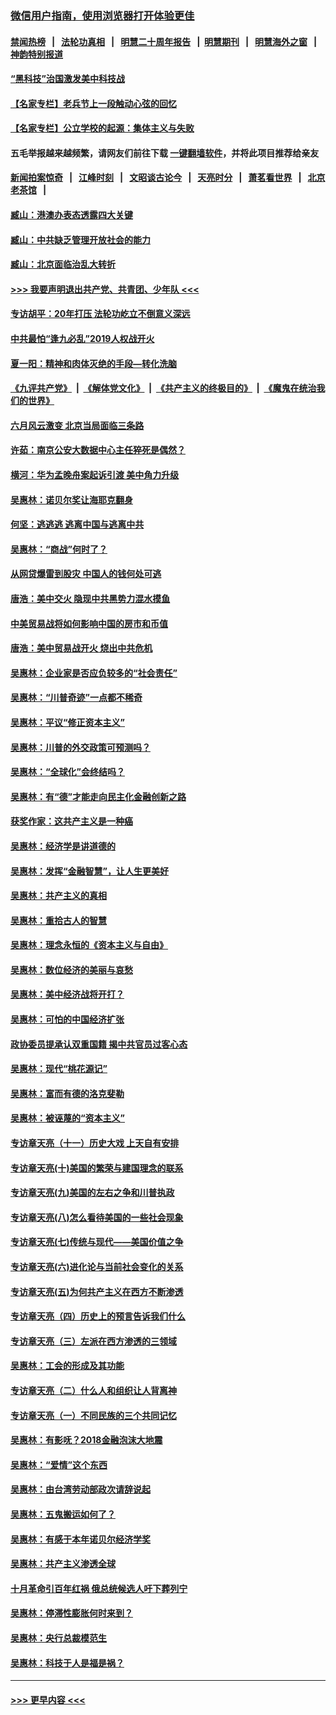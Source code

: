 ### [微信用户指南，使用浏览器打开体验更佳](https://github.com/gfw-breaker/banned-news1/blob/master/indexes/wechat-guide.md?t=0)
#### [禁闻热榜](热点新闻.md?t=0)  &nbsp;&nbsp;|&nbsp;&nbsp; [法轮功真相](https://github.com/gfw-breaker/truth/blob/master/README.md?t=0) &nbsp;&nbsp;|&nbsp;&nbsp; [明慧二十周年报告](https://github.com/gfw-breaker/mh-reports/blob/master/README.md?t=0) &nbsp;&nbsp;|&nbsp;&nbsp;[明慧期刊](https://github.com/gfw-breaker/mh-qikan) &nbsp;&nbsp;|&nbsp;&nbsp; [明慧海外之窗](https://github.com/gfw-breaker/mh-news/blob/master/README.md?t=0) &nbsp;&nbsp;|&nbsp;&nbsp; [神韵特别报道](https://github.com/gfw-breaker/mh-news/blob/master/shenyun.md?t=0)
#### [“黑科技”治国激发美中科技战](../pages/nsc423/n11638056.md?t=02071202) 
#### [【名家专栏】老兵节上一段触动心弦的回忆](../pages/nsc423/n11646016.md?t=02071202) 
#### [【名家专栏】公立学校的起源：集体主义与失败](../pages/nsc423/n11601833.md?t=02071202) 
#### 五毛举报越来越频繁，请网友们前往下载 [一键翻墙软件](https://github.com/gfw-breaker/ssr-accounts)，并将此项目推荐给亲友
#### [新闻拍案惊奇](https://github.com/gfw-breaker/banned-news1/blob/master/pages/link4.md) &nbsp;&nbsp;|&nbsp;&nbsp; [江峰时刻](https://github.com/gfw-breaker/banned-news1/blob/master/pages/link4.md) &nbsp;&nbsp;|&nbsp;&nbsp; [文昭谈古论今](https://github.com/gfw-breaker/banned-news1/blob/master/pages/link4.md) &nbsp;&nbsp;|&nbsp;&nbsp; [天亮时分](https://github.com/gfw-breaker/banned-news1/blob/master/pages/link4.md) &nbsp;&nbsp;|&nbsp;&nbsp; [萧茗看世界](https://github.com/gfw-breaker/banned-news1/blob/master/pages/link4.md) &nbsp;&nbsp;|&nbsp;&nbsp; [北京老茶馆](https://github.com/gfw-breaker/banned-news1/blob/master/pages/link4.md) &nbsp;&nbsp;|&nbsp;&nbsp; 
#### [臧山：港澳办表态透露四大关键](../pages/nsc423/n11421628.md?t=02071202) 
#### [臧山：中共缺乏管理开放社会的能力](../pages/nsc423/n11407457.md?t=02071202) 
#### [臧山：北京面临治乱大转折](../pages/nsc423/n11406895.md?t=02071202) 
#### [>>> 我要声明退出共产党、共青团、少年队 <<<](https://github.com/begood0513/goodnews/blob/master/quit/letter.md) 
#### [专访胡平：20年打压 法轮功屹立不倒意义深远](../pages/nsc423/n11398800.md?t=02071202) 
#### [中共最怕“逢九必乱”2019人权战开火](../pages/nsc423/n11385248.md?t=02071202) 
#### [夏一阳：精神和肉体灭绝的手段—转化洗脑](../pages/nsc423/n11368250.md?t=02071202) 
#### [《九评共产党》](https://github.com/begood0513/9ping.md/blob/master/README.md) &nbsp;|&nbsp; [《解体党文化》](../../../../jtdwh.md/blob/master/README.md)  &nbsp;|&nbsp; [《共产主义的终极目的》](../../../../gczydzjmd.md/blob/master/README.md) &nbsp;|&nbsp; [《魔鬼在统治我们的世界》](../../../../mgztzwmdsj.md/blob/master/README.md) 
#### [六月风云激变 北京当局面临三条路](../pages/nsc423/n11313668.md?t=02071202) 
#### [许茹：南京公安大数据中心主任猝死是偶然？](../pages/nsc423/n11064744.md?t=02071202) 
#### [横河：华为孟晚舟案起诉引渡 美中角力升级](../pages/nsc423/n11027230.md?t=02071202) 
#### [吴惠林：诺贝尔奖让海耶克翻身](../pages/nsc423/n10890049.md?t=02071202) 
#### [何坚：逃逃逃 逃离中国与逃离中共](../pages/nsc423/n10592891.md?t=02071202) 
#### [吴惠林：“商战”何时了？](../pages/nsc423/n10573558.md?t=02071202) 
#### [从网贷爆雷到股灾 中国人的钱何处可逃](../pages/nsc423/n10572800.md?t=02071202) 
#### [唐浩：美中交火 隐现中共黑势力混水摸鱼](../pages/nsc423/n10544040.md?t=02071202) 
#### [中美贸易战将如何影响中国的房市和币值](../pages/nsc423/n10543697.md?t=02071202) 
#### [唐浩：美中贸易战开火 烧出中共危机](../pages/nsc423/n10540126.md?t=02071202) 
#### [吴惠林：企业家是否应负较多的“社会责任”](../pages/nsc423/n10535022.md?t=02071202) 
#### [吴惠林：“川普奇迹”一点都不稀奇](../pages/nsc423/n10512808.md?t=02071202) 
#### [吴惠林：平议“修正资本主义”](../pages/nsc423/n10495724.md?t=02071202) 
#### [吴惠林：川普的外交政策可预测吗？](../pages/nsc423/n10462387.md?t=02071202) 
#### [吴惠林：“全球化”会终结吗？](../pages/nsc423/n10452838.md?t=02071202) 
#### [吴惠林：有“德”才能走向民主化金融创新之路](../pages/nsc423/n10432292.md?t=02071202) 
#### [获奖作家：这共产主义是一种癌](../pages/nsc423/n10431541.md?t=02071202) 
#### [吴惠林：经济学是讲道德的](../pages/nsc423/n10398014.md?t=02071202) 
#### [吴惠林：发挥“金融智慧”，让人生更美好](../pages/nsc423/n10375019.md?t=02071202) 
#### [吴惠林：共产主义的真相](../pages/nsc423/n10351394.md?t=02071202) 
#### [吴惠林：重拾古人的智慧](../pages/nsc423/n10337691.md?t=02071202) 
#### [吴惠林：理念永恒的《资本主义与自由》](../pages/nsc423/n10316274.md?t=02071202) 
#### [吴惠林：数位经济的美丽与哀愁](../pages/nsc423/n10292946.md?t=02071202) 
#### [吴惠林：美中经济战将开打？](../pages/nsc423/n10258825.md?t=02071202) 
#### [吴惠林：可怕的中国经济扩张](../pages/nsc423/n10219147.md?t=02071202) 
#### [政协委员提承认双重国籍 揭中共官员过客心态](../pages/nsc423/n10208809.md?t=02071202) 
#### [吴惠林：现代“桃花源记”](../pages/nsc423/n10185234.md?t=02071202) 
#### [吴惠林：富而有德的洛克斐勒](../pages/nsc423/n10142264.md?t=02071202) 
#### [吴惠林：被诬蔑的“资本主义”](../pages/nsc423/n10124816.md?t=02071202) 
#### [专访章天亮（十一）历史大戏 上天自有安排](../pages/nsc423/n10094905.md?t=02071202) 
#### [专访章天亮(十)美国的繁荣与建国理念的联系](../pages/nsc423/n10094899.md?t=02071202) 
#### [专访章天亮(九)美国的左右之争和川普执政](../pages/nsc423/n10094889.md?t=02071202) 
#### [专访章天亮(八)怎么看待美国的一些社会现象](../pages/nsc423/n10094857.md?t=02071202) 
#### [专访章天亮(七)传统与现代——美国价值之争](../pages/nsc423/n10093140.md?t=02071202) 
#### [专访章天亮(六)进化论与当前社会变化的关系](../pages/nsc423/n10092036.md?t=02071202) 
#### [专访章天亮(五)为何共产主义在西方不断渗透](../pages/nsc423/n10083620.md?t=02071202) 
#### [专访章天亮（四）历史上的预言告诉我们什么](../pages/nsc423/n10083606.md?t=02071202) 
#### [专访章天亮（三）左派在西方渗透的三领域](../pages/nsc423/n10081115.md?t=02071202) 
#### [吴惠林：工会的形成及其功能](../pages/nsc423/n10080633.md?t=02071202) 
#### [专访章天亮（二）什么人和组织让人背离神](../pages/nsc423/n10076637.md?t=02071202) 
#### [专访章天亮（一）不同民族的三个共同记忆](../pages/nsc423/n10074188.md?t=02071202) 
#### [吴惠林：有影呒？2018金融泡沫大地震](../pages/nsc423/n10040534.md?t=02071202) 
#### [吴惠林：“爱情”这个东西](../pages/nsc423/n10019423.md?t=02071202) 
#### [吴惠林：由台湾劳动部政次请辞说起](../pages/nsc423/n9979679.md?t=02071202) 
#### [吴惠林：五鬼搬运如何了？](../pages/nsc423/n9925338.md?t=02071202) 
#### [吴惠林：有感于本年诺贝尔经济学奖](../pages/nsc423/n9871883.md?t=02071202) 
#### [吴惠林：共产主义渗透全球](../pages/nsc423/n9812748.md?t=02071202) 
#### [十月革命引百年红祸 俄总统候选人吁下葬列宁](../pages/nsc423/n9810182.md?t=02071202) 
#### [吴惠林：停滞性膨胀何时来到？](../pages/nsc423/n9764136.md?t=02071202) 
#### [吴惠林：央行总裁模范生](../pages/nsc423/n9728134.md?t=02071202) 
#### [吴惠林：科技于人是福是祸？](../pages/nsc423/n9672982.md?t=02071202) 

----
#### [ >>> 更早内容 <<< ](../indexes/nsc423-earlier.md)

